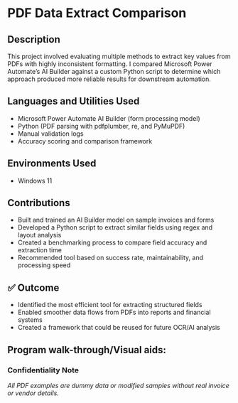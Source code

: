 <h1>PDF Data Extract Comparison</h1>

<!--
 ### [YouTube Demonstration](https://youtu.be/7eJexJVCqJo)
 -->

<h2>Description</h2>
This project involved evaluating multiple methods to extract key values from PDFs with highly inconsistent formatting. I compared Microsoft Power Automate’s AI Builder against a custom Python script to determine which approach produced more reliable results for downstream automation.
<br />

<h2>Languages and Utilities Used</h2>

- Microsoft Power Automate AI Builder (form processing model)
- Python (PDF parsing with pdfplumber, re, and PyMuPDF)
- Manual validation logs
- Accuracy scoring and comparison framework

<h2>Environments Used </h2>

- Windows 11

<h2>Contributions </h2>

- Built and trained an AI Builder model on sample invoices and forms
- Developed a Python script to extract similar fields using regex and layout analysis
- Created a benchmarking process to compare field accuracy and extraction time
- Recommended tool based on success rate, maintainability, and processing speed

<h2>✅ Outcome</h2>

- Identified the most efficient tool for extracting structured fields
- Enabled smoother data flows from PDFs into reports and financial systems
- Created a framework that could be reused for future OCR/AI analysis

<h2>Program walk-through/Visual aids:</h2>
<!--
<p align="center">
Launch the utility: <br/>
<img src="https://i.imgur.com/62TgaWL.png" height="80%" width="80%" alt="Disk Sanitization Steps"/>
<br />
<br />
Select the disk:  <br/>
<img src="https://i.imgur.com/tcTyMUE.png" height="80%" width="80%" alt="Disk Sanitization Steps"/>
<br />
<br />
Enter the number of passes: <br/>
<img src="https://i.imgur.com/nCIbXbg.png" height="80%" width="80%" alt="Disk Sanitization Steps"/>
<br />
<br />
Confirm your selection:  <br/>
<img src="https://i.imgur.com/cdFHBiU.png" height="80%" width="80%" alt="Disk Sanitization Steps"/>
<br />
<br />
Wait for process to complete (may take some time):  <br/>
<img src="https://i.imgur.com/JL945Ga.png" height="80%" width="80%" alt="Disk Sanitization Steps"/>
<br />
<br />
Sanitization complete:  <br/>
<img src="https://i.imgur.com/K71yaM2.png" height="80%" width="80%" alt="Disk Sanitization Steps"/>
<br />
<br />
Observe the wiped disk:  <br/>
<img src="https://i.imgur.com/AeZkvFQ.png" height="80%" width="80%" alt="Disk Sanitization Steps"/>
</p>
--!>

<h3>Confidentiality Note</h3>
<i>All PDF examples are dummy data or modified samples without real invoice or vendor details.</i>
